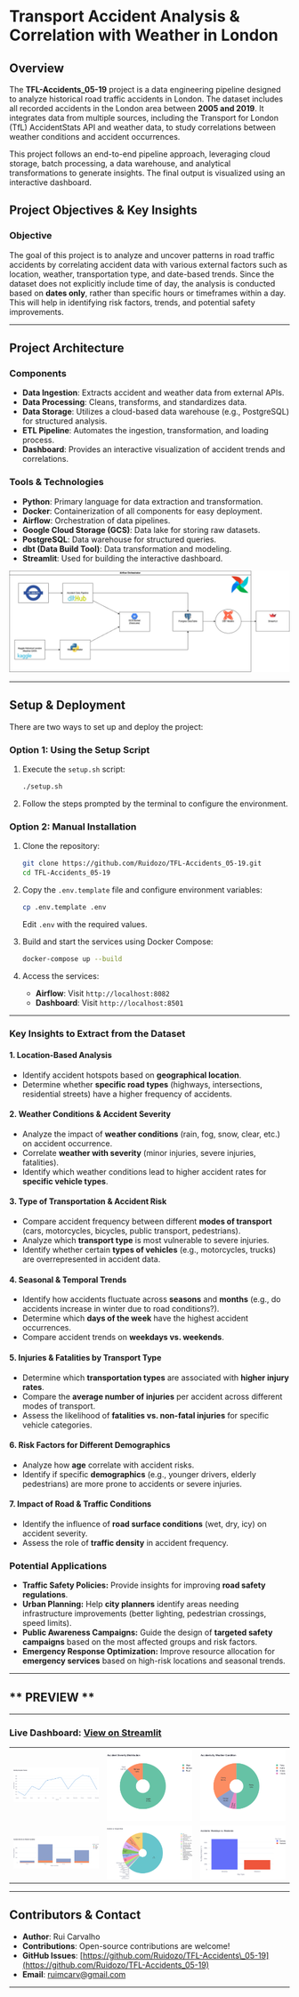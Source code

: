 # Transport Accident Analysis & Correlation with Weather in London


## Overview

The **TFL-Accidents\_05-19** project is a data engineering pipeline designed to analyze historical road traffic accidents in London. The dataset includes all recorded accidents in the London area between **2005 and 2019**. It integrates data from multiple sources, including the Transport for London (TfL) AccidentStats API and weather data, to study correlations between weather conditions and accident occurrences.

This project follows an end-to-end pipeline approach, leveraging cloud storage, batch processing, a data warehouse, and analytical transformations to generate insights. The final output is visualized using an interactive dashboard.

## Project Objectives & Key Insights

### **Objective**

The goal of this project is to analyze and uncover patterns in road traffic accidents by correlating accident data with various external factors such as location, weather, transportation type, and date-based trends. Since the dataset does not explicitly include time of day, the analysis is conducted based on **dates only**, rather than specific hours or timeframes within a day. This will help in identifying risk factors, trends, and potential safety improvements.


---


## Project Architecture

### Components

- **Data Ingestion**: Extracts accident and weather data from external APIs.
- **Data Processing**: Cleans, transforms, and standardizes data.
- **Data Storage**: Utilizes a cloud-based data warehouse (e.g., PostgreSQL) for structured analysis.
- **ETL Pipeline**: Automates the ingestion, transformation, and loading process.
- **Dashboard**: Provides an interactive visualization of accident trends and correlations.

### Tools & Technologies

- **Python**: Primary language for data extraction and transformation.
- **Docker**: Containerization of all components for easy deployment.
- **Airflow**: Orchestration of data pipelines.
- **Google Cloud Storage (GCS)**: Data lake for storing raw datasets.
- **PostgreSQL**: Data warehouse for structured queries.
- **dbt (Data Build Tool)**: Data transformation and modeling.
- **Streamlit**: Used for building the interactive dashboard.

![Arquitecture](/images/image.png)

---

## Setup & Deployment

There are two ways to set up and deploy the project:

### Option 1: Using the Setup Script

1. Execute the `setup.sh` script:
   ```bash
   ./setup.sh
   ```
2. Follow the steps prompted by the terminal to configure the environment.

### Option 2: Manual Installation

1. Clone the repository:

   ```bash
   git clone https://github.com/Ruidozo/TFL-Accidents_05-19.git
   cd TFL-Accidents_05-19
   ```

2. Copy the `.env.template` file and configure environment variables:

   ```bash
   cp .env.template .env
   ```

   Edit `.env` with the required values.

3. Build and start the services using Docker Compose:

   ```bash
   docker-compose up --build
   ```

4. Access the services:

   - **Airflow**: Visit `http://localhost:8082`
   - **Dashboard**: Visit `http://localhost:8501`

---
### **Key Insights to Extract from the Dataset**

#### **1. Location-Based Analysis**

- Identify accident hotspots based on **geographical location**.
- Determine whether **specific road types** (highways, intersections, residential streets) have a higher frequency of accidents.

#### **2. Weather Conditions & Accident Severity**

- Analyze the impact of **weather conditions** (rain, fog, snow, clear, etc.) on accident occurrence.
- Correlate **weather with severity** (minor injuries, severe injuries, fatalities).
- Identify which weather conditions lead to higher accident rates for **specific vehicle types**.

#### **3. Type of Transportation & Accident Risk**

- Compare accident frequency between different **modes of transport** (cars, motorcycles, bicycles, public transport, pedestrians).
- Analyze which **transport type** is most vulnerable to severe injuries.
- Identify whether certain **types of vehicles** (e.g., motorcycles, trucks) are overrepresented in accident data.

#### **4. Seasonal & Temporal Trends**

- Identify how accidents fluctuate across **seasons** and **months** (e.g., do accidents increase in winter due to road conditions?).
- Determine which **days of the week** have the highest accident occurrences.
- Compare accident trends on **weekdays vs. weekends**.

#### **5. Injuries & Fatalities by Transport Type**

- Determine which **transportation types** are associated with **higher injury rates**.
- Compare the **average number of injuries** per accident across different modes of transport.
- Assess the likelihood of **fatalities vs. non-fatal injuries** for specific vehicle categories.

#### **6. Risk Factors for Different Demographics**

- Analyze how **age** correlate with accident risks.
- Identify if specific **demographics** (e.g., younger drivers, elderly pedestrians) are more prone to accidents or severe injuries.

#### **7. Impact of Road & Traffic Conditions**

- Identify the influence of **road surface conditions** (wet, dry, icy) on accident severity.
- Assess the role of **traffic density** in accident frequency.


### **Potential Applications**

- **Traffic Safety Policies:** Provide insights for improving **road safety regulations**.
- **Urban Planning:** Help **city planners** identify areas needing infrastructure improvements (better lighting, pedestrian crossings, speed limits).
- **Public Awareness Campaigns:** Guide the design of **targeted safety campaigns** based on the most affected groups and risk factors.
- **Emergency Response Optimization:** Improve resource allocation for **emergency services** based on high-risk locations and seasonal trends.

---

## ** PREVIEW **

---



### **Live Dashboard**: [View on Streamlit](https://tfl-accidents-zoomcamp.streamlit.app/)  


<table>
   <tr>
      <td><img src="images/newplot (5).png" alt="plot 5" width="200"/></td>
      <td><img src="images/newplot (6).png" alt="plot 6" width="200"/></td>
      <td><img src="images/newplot (7).png" alt="plot 7" width="200"/></td>
   </tr>
   <tr>
      <td><img src="images/newplot (8).png" alt="plot 8" width="200"/></td>
      <td><img src="images/newplot (9).png" alt="plot 9" width="200"/></td>
      <td><img src="images/newplot (10).png" alt="plot 10" width="200"/></td>
   </tr>
</table>

---

## Contributors & Contact

- **Author**: Rui Carvalho
- **Contributions**: Open-source contributions are welcome!
- **GitHub Issues**: [https://github.com/Ruidozo/TFL-Accidents\_05-19](https://github.com/Ruidozo/TFL-Accidents_05-19)
- **Email**: [ruimcarv@gmail.com](mailto\:ruimcarv@gmail.com)

---